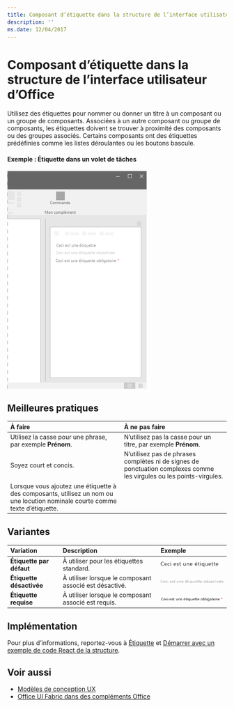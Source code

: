 ```yaml
---
title: Composant d’étiquette dans la structure de l’interface utilisateur d’Office
description: ''
ms.date: 12/04/2017
---
```


# <a name="label-component-in-office-ui-fabric"></a>Composant d’étiquette dans la structure de l’interface utilisateur d’Office

Utilisez des étiquettes pour nommer ou donner un titre à un composant ou un groupe de composants. Associées à un autre composant ou groupe de composants, les étiquettes doivent se trouver à proximité des composants ou des groupes associés. Certains composants ont des étiquettes prédéfinies comme les listes déroulantes ou les boutons bascule.
  
#### <a name="example-label-in-a-task-pane"></a>Exemple : Étiquette dans un volet de tâches

![Image illustrant l’étiquette](../images/overview-with-app-label.png)

## <a name="best-practices"></a>Meilleures pratiques

|**À faire**|**À ne pas faire**|
|:------------|:--------------|
|Utilisez la casse pour une phrase, par exemple **Prénom**.|N’utilisez pas la casse pour un titre, par exemple **Prénom**.|
|Soyez court et concis.|N’utilisez pas de phrases complètes ni de signes de ponctuation complexes comme les virgules ou les points-virgules.|
|Lorsque vous ajoutez une étiquette à des composants, utilisez un nom ou une locution nominale courte comme texte d’étiquette.| |

## <a name="variants"></a>Variantes

|**Variation**|**Description**|**Exemple**|
|:------------|:--------------|:----------|
|**Étiquette par défaut**|À utiliser pour les étiquettes standard.|![Image de l’étiquette par défaut](../images/label.png)<br/>|
|**Étiquette désactivée**|À utiliser lorsque le composant associé est désactivé.|![Image d’étiquette désactivée](../images/label-disabled.png)<br/>|
|**Étiquette requise**|À utiliser lorsque le composant associé est requis.|![Image d’étiquette requise](../images/label-required.png)<br/>|

## <a name="implementation"></a>Implémentation

Pour plus d’informations, reportez-vous à [Étiquette](https://dev.office.com/fabric#/components/label) et [Démarrer avec un exemple de code React de la structure](https://github.com/OfficeDev/Word-Add-in-GettingStartedFabricReact).

## <a name="see-also"></a>Voir aussi

- [Modèles de conception UX](https://github.com/OfficeDev/Office-Add-in-UX-Design-Patterns-Code)
- [Office UI Fabric dans des compléments Office](office-ui-fabric.md)
